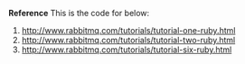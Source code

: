 **Reference**
This is the code for below:
1. http://www.rabbitmq.com/tutorials/tutorial-one-ruby.html
2. http://www.rabbitmq.com/tutorials/tutorial-two-ruby.html
3. http://www.rabbitmq.com/tutorials/tutorial-six-ruby.html
